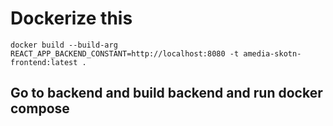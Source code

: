 # Dockerize this
 
```docker build --build-arg REACT_APP_BACKEND_CONSTANT=http://localhost:8080 -t amedia-skotn-frontend:latest .```

 ## Go to backend and build backend and run docker compose
